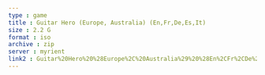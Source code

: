 ```yaml
---
type : game
title : Guitar Hero (Europe, Australia) (En,Fr,De,Es,It)
size : 2.2 G
format : iso
archive : zip
server : myrient
link2 : Guitar%20Hero%20%28Europe%2C%20Australia%29%20%28En%2CFr%2CDe%2CEs%2CIt%29
---
```

